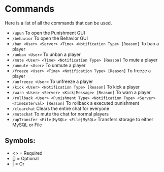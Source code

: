 # Commands
Here is a list of all the commands that can be used.
<br>

* `/upun`
  To open the Punishment GUI
* `/behavior`
  To open the Behavior GUI
* `/ban <User> <Server> <Time> <Notification Type> [Reason]`
  To ban a player
* `/unban <User>`
  To unban a player
* `/mute <User> <Time> <Notification Type> [Reason]`
  To mute a player
* `/unmute <User>`
  To unmute a player
* `/freeze <User> <Time> <Notification Type> [Reason]`
  To freeze a player
* `/unfreeze <User>`
  To unfreeze a player
* `/kick <User> <Notification Type> [Reason]`
  To kick a player
* `/warn <User> <Server> <Kick|Message> [Reason]`
  To warn a player
* `/rollback <User> <Punishment Type> <Notification Type> <Server> <TimeInterval> [Reason]`
  To rollback a executed punishment
* `/clearchat`
  Clears the entire chat for everyone
* `/mutechat`
  To mute the chat for normal players
* `/upTransfer <File|MySQL> <File|MySQL>`
  Transfers storage to either MySQL or File
  <br>

## Symbols:
- <> = Required
- [] = Optional
- | = Or
